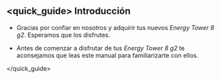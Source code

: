 ## <quick_guide> Introducción

* Gracias por confiar en nosotros y adquirir tus nuevos *Energy Tower 8 g2*. Esperamos que los disfrutes.

* Antes de comenzar a disfrutar de tus *Energy Tower 8 g2* te aconsejamos que leas este manual para familiarizarte con ellos. 

</unique> </quick_guide>

